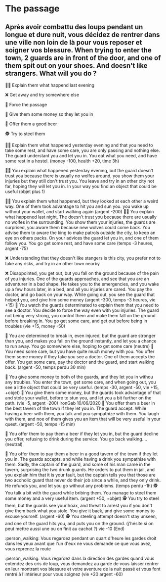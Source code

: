 # The passage
## Après avoir combattu des loups pendant un longue et dure nuit, vous décidez de rentrer dans une ville non loin de là pour vous reposer et soigner vos blessure. When trying to enter the town, 2 guards are in front of the door, and one of them spit out on your shoes. And doesn't like strangers. What will you do ?

:man_shrugging: Explain them what happend last evening

:x: Get away and try somewhere else

:muscle: Force the passage

:money_with_wings: Give them some money so they let you in

:beer: Offer them a good beer

:detective: Try to steel them

:man_shrugging: Explain them what happened yesterday evening and that you need to take some rest, and have some care, you are only passing and nothing else. The guard understant you and let you in. You eat what you need, and have some rest in a hostel. (money -100, health +20, time 3h)

:man_shrugging: You explain what happened yesterday evening, but the guard doesn't trust you because there is usually no wolfes around, you show them your injuries but they still don't trust you. You leave and try in an other city not far, hoping they will let you in. In your way you find an object that could be useful (objet plus 1)

:man_shrugging: You explain them what happened, but they looked at each other a weird way. One of them took advantage to hit you and sun you. you wake up without your wallet, and start walking again (argent -200) :man_shrugging: You explain what happened last night. The doesn't trust you because there are usually no wolfes in the surrounding. You show them your injuries, the guards are surprised, you aware them because new wolves could come back. You advise them to aware the king to make patrols outside the city, to keep an eye on others packs. On your advices the guard let you in, and one of them follow you. You go get some rest, and have some care (temps -3 heures, argent -75)

:x: Understanding that they doesn't like stangers is this city, you prefer not to take any risks, and try in an other town nearby.

:x: Disappointed, you get out, but you fall on the ground because of the pain of you injuries. One of the guards approaches, and see that you are an adventurer in a bad shape. He takes you to the emergencies, and you wake up a few hours later, in a bed, and all you injuries are cared. You pay the doctor, and go back on your way. While going out, you see the guard that helped you, and give him some money (argent -300, temps -3 heures, vie +15) :muscle: You watch the guards determinated to explain them that you need to see a doctor. You decide to force the way even with you injuries. The guard not being very strong, you control them and make them fall on the ground before breaking in. You go get some care, and get out before being in troubles (vie +15, money -50)

:muscle: You are determined to break in, even injured, but the guard are stronger than you, and makes you fall on the ground instantly, and let you a chance to run away. You go somewhere else, hoping to get some care (neutre) :money_with_wings: You need some care, but you have quite much money with you. You offer them some money if they take you see a doctor. One of them accepts the offer. You get some care, pay the doctor and the guard, and start walking back. (argent -50, temps perdu 30 min)

:money_with_wings: You give some money to both of the guards, and they let you in withou any troubles. You enter the town, get some care, and when going out, you see a little object that could be very useful. (temps -30, argent -50, vie +15, +objet) :money_with_wings: You give them some money, but the guards took advantage of that and stole your wallet, before to stun you, and let you a bit further on the path. (vie -5, argent -200) IronGab 10/06/2020 :beer: You offer them a beer in the best tavern of the town if they let you in. The guard accept. While having a beer with them, you talk and you sympathize with them. You laugh with them, and noe of them gives you an item that will be very useful in your quest. (argent -50, temps -15 min)

:beer: You offer them to pay them a beer if they let you in, but the guard decline you offer, refusing to drink during the service. You go back walking.... (neutral)

:beer: You offer them to pay them a beer in a good tavern of the town if they let you in. The guards accepts, and while having a drink you sympathise with them.  Sadly, the captain of the guard, and some of his man came in the tavern, surprising the two drunk guards. He orders to put them in jail, and you explain him that it is your fault, but the captain tells you that those are two acoholic guard that never do their job since a while, and they only drink. He refunds you, and let you go without any problems. (temps perdu -1h) :detective: You talk a bit with the guard while bribing them. You manage to steel them some money and a very useful item. (argent +50, +objet) :detective: You try to steel them, but the guards see your hoax, and threat to arrest you if you don't give them back what you stole. You give it back, and give some money to excuse yourself. (argent -60) :detective: You steeling attempt doesn't stay unseen, and one of the guard hits you, and puts you on the ground. (j'hésite si on peut mettre aussi une ou on finit au cachot ?) vie -10 (End)

:person_walking: Vous regardez pendant un quart d'heure les gardes droit dans les yeux avant que l'un d'eux ne vous demande ce que vous avez, vous reprenez la route

:person_walking: Vous regardez dans la direction des gardes quand vous entendez des cris de loup, vous demandez au garde de vous laisser rentrer en leur montrant vos blessure et votre aventure de la nuit passé et vous font rentré à l'intérieur pour vous soignez (vie +20 argent -60)
